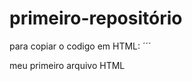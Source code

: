 # primeiro-repositório

para copiar o codigo em HTML:
´´´
<html>
  <hl> meu primeiro arquivo HTML </hl>
  </html>

